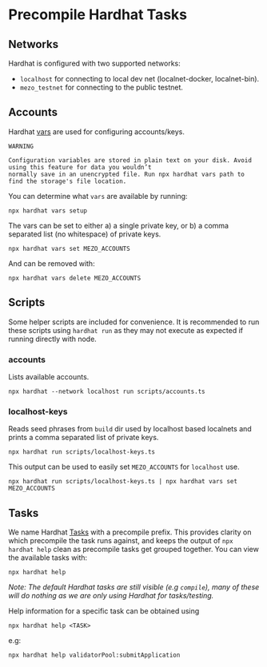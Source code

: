 # Precompile Hardhat Tasks

## Networks

Hardhat is configured with two supported networks:

* `localhost` for connecting to local dev net (localnet-docker, localnet-bin).
* `mezo_testnet` for connecting to the public testnet.

## Accounts

Hardhat [vars](https://hardhat.org/hardhat-runner/docs/guides/configuration-variables) are used for configuring
accounts/keys.

```
WARNING

Configuration variables are stored in plain text on your disk. Avoid using this feature for data you wouldn’t
normally save in an unencrypted file. Run npx hardhat vars path to find the storage's file location.
```

You can determine what `vars` are available by running:

```
npx hardhat vars setup
```

The vars can be set to either a) a single private key, or b) a comma separated list (no whitespace) of private keys.

```
npx hardhat vars set MEZO_ACCOUNTS
```

And can be removed with:

```
npx hardhat vars delete MEZO_ACCOUNTS
```

## Scripts

Some helper scripts are included for convenience. It is recommended to run these scripts using `hardhat run` as they
may not execute as expected if running directly with node.

### accounts

Lists available accounts.

```
npx hardhat --network localhost run scripts/accounts.ts
```

### localhost-keys

Reads seed phrases from `build` dir used by localhost based localnets and prints a comma separated list of private
keys.

```
npx hardhat run scripts/localhost-keys.ts
```

This output can be used to easily set `MEZO_ACCOUNTS` for `localhost` use.

```
npx hardhat run scripts/localhost-keys.ts | npx hardhat vars set MEZO_ACCOUNTS
```

## Tasks

We name Hardhat [Tasks](https://hardhat.org/hardhat-runner/docs/advanced/create-task) with a precompile prefix. This
provides clarity on which precompile the task runs against, and keeps the output of `npx hardhat help` clean as
precompile tasks get grouped together. You can view the available tasks with:

```
npx hardhat help
```

*Note: The default Hardhat tasks are still visible (e.g `compile`), many of these will do nothing as we are only using
Hardhat for tasks/testing.*

Help information for a specific task can be obtained using

```
npx hardhat help <TASK>
```

e.g:

```
npx hardhat help validatorPool:submitApplication
```
